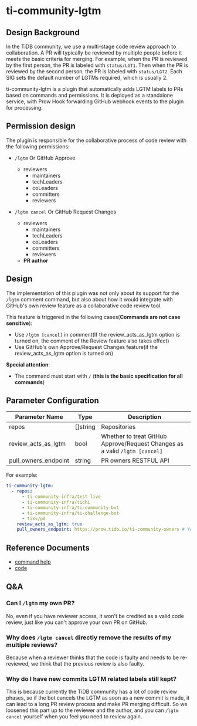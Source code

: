 # ti-community-lgtm

## Design Background

In the TiDB community, we use a multi-stage code review approach to collaboration. A PR will typically be reviewed by multiple people before it meets the basic criteria for merging. For example, when the PR is reviewed by the first person, the PR is labeled with `status/LGT1`. Then when the PR is reviewed by the second person, the PR is labeled with `status/LGT2`. Each SIG sets the default number of LGTMs required, which is usually 2.

ti-community-lgtm is a plugin that automatically adds LGTM labels to PRs based on commands and permissions. It is deployed as a standalone service, with Prow Hook forwarding GitHub webhook events to the plugin for processing.

## Permission design

The plugin is responsible for the collaborative process of code review with the following permissions:

- `/lgtm` Or GitHub Approve
  - reviewers
    - maintainers
    - techLeaders
    - coLeaders
    - committers
    - reviewers

- `/lgtm cancel` Or GitHub Request Changes
  - reviewers
    - maintainers
    - techLeaders
    - coLeaders
    - committers
    - reviewers
  - **PR author**


## Design

The implementation of this plugin was not only about its support for the `/lgtm` comment command, but also about how it would integrate with GitHub's own review feature as a collaborative code review tool.

This feature is triggered in the following cases(**Commands are not case sensitive**):

- Use `/lgtm [cancel]` in comment(If the review_acts_as_lgtm option is turned on, the comment of the Review feature also takes effect)
- Use GitHub's own Approve/Request Changes feature(if the review_acts_as_lgtm option is turned on)

**Special attention**:

- The command must start with `/` (**this is the basic specification for all commands**)

## Parameter Configuration 

| Parameter Name       | Type     | Description                                                                 |
| -------------------- | -------- | --------------------------------------------------------------------------- |
| repos                | []string | Repositories                                                                |
| review_acts_as_lgtm  | bool     | Whether to treat GitHub Approve/Request Changes as a valid `/lgtm [cancel]` |
| pull_owners_endpoint | string   | PR owners RESTFUL API                                                       |

For example:

```yml
ti-community-lgtm:
  - repos:
      - ti-community-infra/test-live
      - ti-community-infra/tichi
      - ti-community-infra/ti-community-bot
      - ti-community-infra/ti-challenge-bot
      - tikv/pd
    review_acts_as_lgtm: true
    pull_owners_endpoint: https://prow.tidb.io/ti-community-owners # You can define different URL to get owners
```

## Reference Documents

- [command help](https://prow.tidb.io/command-help?repo=ti-community-infra%2Ftest-live#lgtm)
- [code](https://github.com/ti-community-infra/tichi/tree/master/internal/pkg/externalplugins/lgtm)

## Q&A

### Can I `/lgtm` my own PR?

No, even if you have reviewer access, it won't be credited as a valid code review, just like you can't approve your own PR on GitHub.

### Why does `/lgtm cancel` directly remove the results of my multiple reviews?

Because when a reviewer thinks that the code is faulty and needs to be re-reviewed, we think that the previous review is also faulty.

### Why do I have new commits LGTM related labels still kept?

This is because currently the TiDB community has a lot of code review phases, so if the bot cancels the LGTM as soon as a new commit is made, it can lead to a long PR review process and make PR merging difficult. So we loosened this part up to the reviewer and the author, and you can `/lgtm cancel` yourself when you feel you need to review again.
